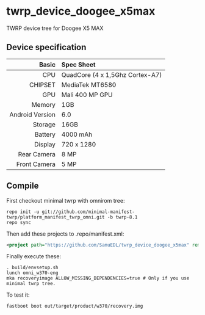 # twrp_device_doogee_x5max
TWRP device tree for Doogee X5 MAX

## Device specification

Basic   | Spec Sheet
-------:|:------------------------
CPU     | QuadCore (4 x 1,5Ghz Cortex-A7)
CHIPSET | MediaTek MT6580
GPU     | Mali 400 MP GPU
Memory  | 1GB
Android Version | 6.0
Storage | 16GB
Battery | 4000 mAh
Display | 720 x 1280
Rear Camera  | 8 MP
Front Camera | 5 MP


## Compile

First checkout minimal twrp with omnirom tree:

```
repo init -u git://github.com/minimal-manifest-twrp/platform_manifest_twrp_omni.git -b twrp-8.1
repo sync
```

Then add these projects to .repo/manifest.xml:

```xml
<project path="https://github.com/SamuEDL/twrp_device_doogee_x5max" remote="github" revision="master" />
```

Finally execute these:

```
. build/envsetup.sh
lunch omni_w370-eng
mka recoveryimage ALLOW_MISSING_DEPENDENCIES=true # Only if you use minimal twrp tree.
```

To test it:

```
fastboot boot out/target/product/w370/recovery.img
```

